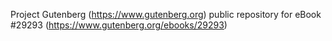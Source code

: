 Project Gutenberg (https://www.gutenberg.org) public repository for eBook #29293 (https://www.gutenberg.org/ebooks/29293)
